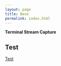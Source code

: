 ```yaml
---
layout: page
title: Base
permalink: index.html
---
```




**Terminal Stream Capture**
<script src="https://asciinema.org/a/OQsmfBsSPNckfKyNwecBGvzA5.js" id="asciicast-OQsmfBsSPNckfKyNwecBGvzA5" async data-autoplay="false" data-size="small" data-speed="5"></script>


## Test
[Test](test.html)
